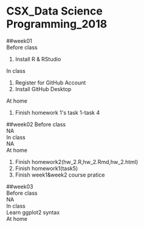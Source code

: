 # CSX_Data Science Programming_2018



##week01  
Before class  
1. Install R & RStudio  

In class  
1. Register for GitHub Account  
2. Install GitHub Desktop  

At home  
1. Finish homework 1's task 1-task 4  

##week02
Before class  
NA  
In class  
NA  
At home  
1. Finish homework2(hw_2.R,hw_2.Rmd,hw_2.html)  
2. Finish homework1(task5)  
3. Finish week1&week2 course pratice  

##week03  
Before class  
NA  
In class  
Learn ggplot2 syntax  
At home
